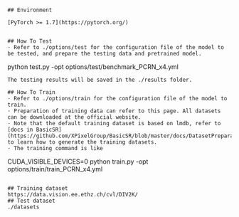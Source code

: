 
```

## Environment

[PyTorch >= 1.7](https://pytorch.org/)  


## How To Test
· Refer to ./options/test for the configuration file of the model to be tested, and prepare the testing data and pretrained model.  

```
python test.py -opt options/test/benchmark_PCRN_x4.yml
```
The testing results will be saved in the ./results folder.

## How To Train
· Refer to ./options/train for the configuration file of the model to train.  
· Preparation of training data can refer to this page. All datasets can be downloaded at the official website.  
· Note that the default training dataset is based on lmdb, refer to [docs in BasicSR](https://github.com/XPixelGroup/BasicSR/blob/master/docs/DatasetPreparation.md) to learn how to generate the training datasets.  
· The training command is like  
```
CUDA_VISIBLE_DEVICES=0 python train.py -opt options/train/train_PCRN_x4.yml
```

## Training dataset
https://data.vision.ee.ethz.ch/cvl/DIV2K/
## Test dataset
./datasets